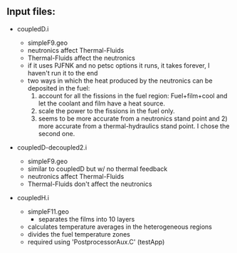 Input files:
------------

* coupledD.i
	- simpleF9.geo
	- neutronics affect Thermal-Fluids
	- Thermal-Fluids affect the neutronics 
	- if it uses PJFNK and no petsc options it runs, it takes forever, I haven't run it to the end
	- two ways in which the heat produced by the neutronics can be deposited in the fuel:
	  1) account for all the fissions in the fuel region: Fuel+film+cool
	  and let the coolant and film have a heat source.
	  2) scale the power to the fissions in the fuel only.
	  1) seems to be more accurate from a neutronics stand point and 2)
	  more accurate from a thermal-hydraulics stand point.
	  I chose the second one.

* coupledD-decoupled2.i
	- simpleF9.geo
	- similar to coupledD but w/ no thermal feedback
	- neutronics affect Thermal-Fluids
	- Thermal-Fluids don't affect the neutronics 

* coupledH.i
	- simpleF11.geo
		* separates the films into 10 layers
	- calculates temperature averages in the heterogeneous regions
	- divides the fuel temperature zones
	- required using 'PostprocessorAux.C' (testApp)
